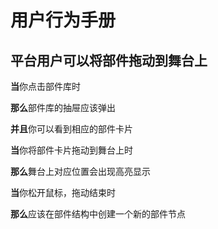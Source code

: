 # 用户行为手册

## 平台用户可以将部件拖动到舞台上

**当**你点击部件库时

**那么**部件库的抽屉应该弹出

**并且**你可以看到相应的部件卡片

**当**你将部件卡片拖动到舞台上时

**那么**舞台上对应位置会出现高亮显示

**当**你松开鼠标，拖动结束时

**那么**应该在部件结构中创建一个新的部件节点
